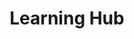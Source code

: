 ---
widget: portfolio
headless: true
weight: 20
title: '**Learning Hub**'
subtitle: ''

content:
  page_type: project
  filter_default: 0
  filter_button:
    - name: All
      tag: '*'

design:
  columns: '1'
  view: card_custom
  flip_alt_rows: false
  background: {}
  spacing: {padding: [0, 0, "120px", 0]}

  view_options:
    card_view_layout: custom

  title_style: 
    margin_bottom: "20px"
---